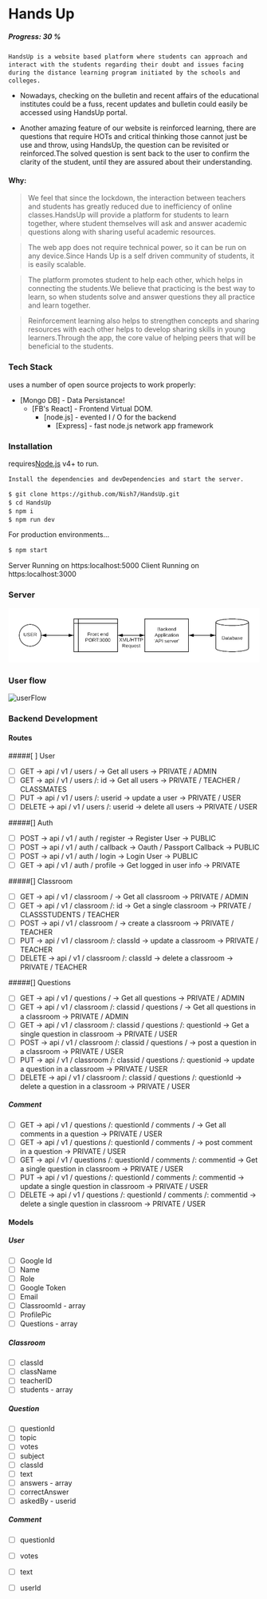 # Hands Up
##### Progress: 30 %

    HandsUp is a website based platform where students can approach and interact with the students regarding their doubt and issues facing during the distance learning program initiated by the schools and colleges. 

  - Nowadays, checking on the bulletin and recent affairs of the educational institutes could be a fuss, recent updates and bulletin could easily be accessed using HandsUp portal. 

  - Another amazing feature of our website is reinforced learning, there are questions that require HOTs and critical thinking those cannot just be use and throw, using HandsUp, the question can be revisited or reinforced.The solved question is sent back to the user to confirm the clarity of the student, until they are assured about their understanding. 

#### Why: 
> We feel that since the lockdown, the interaction between teachers and students has greatly reduced due to inefficiency of online classes.HandsUp will provide a platform for students to learn together, where student themselves will ask and answer academic questions along with sharing useful academic resources.

> The web app does not require technical power, so it can be run on any device.Since Hands Up is a self driven community of students, it is easily scalable.

> The platform promotes student to help each other, which helps in connecting the students.We believe that practicing is the best way to learn, so when students solve and answer questions they all practice and learn together.

> Reinforcement learning also helps to strengthen concepts and sharing resources with each other helps to develop sharing skills in young learners.Through the app, the core value of helping peers that will be beneficial to the students.


### Tech Stack

uses a number of open source projects to work properly:

* [Mongo DB] - Data Persistance!
    * [FB's React] - Frontend Virtual DOM.
        * [node.js] - evented I / O for the backend
            * [Express] - fast node.js network app framework 

### Installation

requires[Node.js](https://nodejs.org/) v4+ to run.

    Install the dependencies and devDependencies and start the server.

```sh
$ git clone https://github.com/Nish7/HandsUp.git
$ cd HandsUp
$ npm i
$ npm run dev 
```

For production environments...

```sh
$ npm start
```


Server Running on https:localhost:5000
Client Running on https:localhost:3000

### Server

![server](server.png)

### User flow   
![userFlow]()

### Backend Development

#### Routes

#####[ ] User

- [ ] GET -> api / v1 / users / -> Get all users -> PRIVATE / ADMIN
- [ ] GET -> api / v1 / users /: id -> Get all users -> PRIVATE / TEACHER / CLASSMATES
- [ ] PUT -> api / v1 / users /: userid -> update a user -> PRIVATE / USER
- [ ] DELETE -> api / v1 / users /: userid -> delete all users -> PRIVATE / USER

#####[] Auth

- [ ] POST -> api / v1 / auth / register -> Register User -> PUBLIC
- [ ] POST -> api / v1 / auth / callback -> Oauth / Passport Callback -> PUBLIC
- [ ] POST -> api / v1 / auth / login -> Login User -> PUBLIC
- [ ] GET -> api / v1 / auth / profile -> Get logged in user info -> PRIVATE

#####[] Classroom

- [ ] GET -> api / v1 / classroom / -> Get all classroom -> PRIVATE / ADMIN
- [ ] GET -> api / v1 / classroom /: id -> Get a single classroom -> PRIVATE / CLASSSTUDENTS / TEACHER
- [ ] POST -> api / v1 / classroom / -> create a classroom -> PRIVATE / TEACHER
- [ ] PUT -> api / v1 / classroom /: classId -> update a classroom -> PRIVATE / TEACHER
- [ ] DELETE -> api / v1 / classroom /: classId -> delete a classroom -> PRIVATE / TEACHER

#####[] Questions

- [ ] GET -> api / v1 / questions / -> Get all questions -> PRIVATE / ADMIN
- [ ] GET -> api / v1 / classroom /: classid / questions / -> Get all questions in a classroom -> PRIVATE / ADMIN
- [ ] GET -> api / v1 / classroom /: classid / questions /: questionId -> Get a single question in classroom -> PRIVATE / USER
- [ ] POST -> api / v1 / classroom /: classid / questions / -> post a question in a classroom -> PRIVATE / USER
- [ ] PUT -> api / v1 / classroom /: classid / questions /: questionid -> update a question in a classroom -> PRIVATE / USER
- [ ] DELETE -> api / v1 / classroom /: classid / questions /: questionId -> delete a question in a classroom -> PRIVATE / USER

##### Comment

- [ ] GET -> api / v1 / questions /: questionId / comments / -> Get all comments in a question -> PRIVATE / USER
- [ ] GET -> api / v1 / questions /: questionId / comments / -> post comment in a question -> PRIVATE / USER
- [ ] GET -> api / v1 / questions /: questionId / comments /: commentid -> Get a single question in classroom -> PRIVATE / USER
- [ ] PUT -> api / v1 / questions /: questionId / comments /: commentid -> update a single question in classroom -> PRIVATE / USER
- [ ] DELETE -> api / v1 / questions /: questionId / comments /: commentid -> delete a single question in classroom -> PRIVATE / USER

#### Models

##### User

- [ ] Google Id
- [ ] Name
- [ ] Role
- [ ] Google Token
- [ ] Email
- [ ] ClassroomId - array
- [ ] ProfilePic
- [ ] Questions - array

##### Classroom

- [ ] classId
- [ ] className
- [ ] teacherID
- [ ] students - array

##### Question

- [ ] questionId
- [ ] topic 
- [ ] votes
- [ ] subject
- [ ] classId
- [ ] text
- [ ] answers - array
- [ ] correctAnswer
- [ ] askedBy - userid

##### Comment

- [ ] questionId
- [ ] votes
- [ ] text
- [ ] userId


